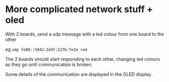 # More complicated network stuff + oled

With 2 boards, send a udp message with a led colour from one board to the other

eg ```udp fe80::5842:2d4f:22f6:7e2e red```

The 2 boards should start responding to each other, changing led colours as
they go until communication is broken.

Some details of the communication are displayed in the OLED display.

